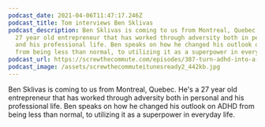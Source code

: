 ```yaml
---
podcast_date: 2021-04-06T11:47:17.246Z
podcast_title: Tom interviews Ben Sklivas
podcast_description: Ben Sklivas is coming to us from Montreal, Quebec. He's a
  27 year old entrepreneur that has worked through adversity both in personal
  and his professional life. Ben speaks on how he changed his outlook on ADHD
  from being less than normal, to utilizing it as a superpower in everyday life.
podcast_url: https://screwthecommute.com/episodes/387-turn-adhd-into-a-superpower-tom-interviews-ben-sklivas/
podcast_image: /assets/screwthecommuteitunesready2_442kb.jpg
---
```

Ben Sklivas is coming to us from Montreal, Quebec. He's a 27 year old entrepreneur that has worked through adversity both in personal and his professional life. Ben speaks on how he changed his outlook on ADHD from being less than normal, to utilizing it as a superpower in everyday life.